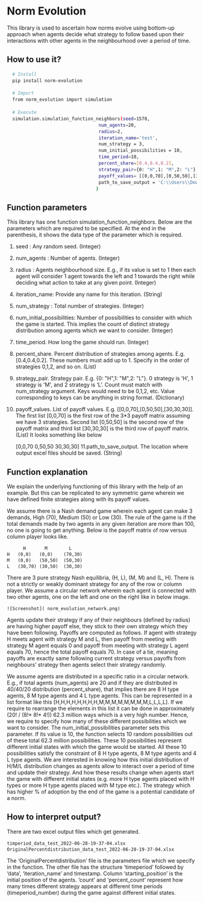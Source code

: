 
# Norm Evolution

This library is used to ascertain how norms evolve using bottom-up approach when agents decide what strategy to follow based upon their interactions with other agents in the neighbourhood over a period of time.
## How to use it?


```bash
  # Install
  pip install norm-evolution
  
  # Import
  from norm_evolution import simulation

  # Execute 
  simulation.simulation_function_neighbors(seed=1578,
                                  num_agents=20,
                                  radius=2,
                                  iteration_name='test',
                                  num_strategy = 3,
                                  num_initial_possibilities = 10,
                                  time_period=10,
                                  percent_share=[0.4,0.4,0.2],
                                  strategy_pair={0: "H",1: "M",2: "L"},
                                  payoff_values= [[0,0,70],[0,50,50],[30,30,30]],
                                  path_to_save_output = 'C:\\Users\\Downloads\\'
                                 )


```
    
## Function parameters
This library has one function simulation_function_neighbors. Below are the parameters which are required to be specified. At the end in the parenthesis, it shows the data type of the parameter which is required.

1. seed : Any random seed. (Integer)
2. num_agents : Number of agents. (Integer)
3. radius : Agents neighbourhood size. E.g., if its value is set to 1 then each agent will consider 1 agent towards the left and 1 towards the right while deciding what action to take at any given point. (Integer)
4. iteration_name: Provide any name for this iteration. (String)
5. num_strategy : Total number of strategies. (Integer)
6. num_initial_possibilities: Number of possibilities to consider with which the game is started. This implies the count of distinct strategy distribution among agents which we want to consider. (Integer)
7. time_period. How long the game should run. (Integer)
8. percent_share. Percent distribution of strategies among agents. E.g.[0.4,0.4,0.2]. These numbers must add up to 1. Specify in the order of strategies 0,1,2, and so on. (List)	
9. strategy_pair. Strategy pair. E.g. {0: "H",1: "M",2: "L"}. 0 strategy is 'H', 1 strategy is 'M', and 2 strategy is ‘L’. Count must match with num_strategy argument. Keys would need to be 0,1,2, etc. Value corresponding to keys can be anything in string format. (Dictionary)
10. payoff_values. List of payoff values. E.g. [[0,0,70],[0,50,50],[30,30,30]]. The first list [0,0,70] is the first row of the 3*3 payoff matrix assuming we have 3 strategies. Second list [0,50,50] is the second row of the payoff matrix and third list [30,30,30] is the third row of payoff matrix. (List)
It looks something like below

    [0,0,70
     0,50,50
    30,30,30]
11.path_to_save_output. The location where output excel files should be saved. (String)




## Function explanation
We explain the underlying functioning of this library with the help of an example. But this can be replicated to any symmetric game wherein we have defined finite strategies along with its payoff values.

We assume there is a Nash demand game wherein each agent can make 3 demands, High (70), Medium (50) or Low (30). The rule of the game is if the total demands made by two agents in any given iteration are more than 100, no one is going to get anything. Below is the payoff matrix of row versus column player looks like.

	      H	      M	       L
    H	(0,0)	(0,0)	 (70,30)
    M	(0,0)	(50,50)	 (50,30)
    L	(30,70)	(30,50)	 (30,30)

There are 3 pure strategy Nash equilibria, (H, L), (M, M) and (L, H). There is not a strictly or weakly dominant strategy for any of the row or column player. We assume a circular network wherein each agent is connected with two other agents, one on the left and one on the right like in below image.


    ![Screenshot]( norm_evolution_network.png)


Agents update their strategy if any of their neighbours (defined by radius) are having higher payoff else, they stick to their own strategy which they have been following. Payoffs are computed as follows. If agent with strategy H meets agent with strategy M and L, then payoff from meeting with strategy M agent equals 0 and payoff from meeting with strategy L agent equals 70, hence the total payoff equals 70. In case of a tie, meaning payoffs are exactly same following current strategy versus payoffs from neighbours’ strategy then agents select their strategy randomly. 

We assume agents are distributed in a specific ratio in a circular network. E.g., if total agents (num_agents) are 20 and if they are distributed in 40/40/20 distribution (percent_share), that implies there are 8 H type agents, 8 M type agents and 4 L type agents. This can be represented in a list format like this [H,H,H,H,H,H,H,H,M,M,M,M,M,M,M,M,L,L,L,L]. If we require to rearrange the elements in this list it can be done in approximately (20! / (8!* 8!* 4!)) 62.3 million ways which is a very high number. Hence, we require to specify how many of these different possibilities which we want to consider. The num_initial_possibilities parameter sets this parameter. If its value is 10, the function selects 10 random possibilities out of these total 62.3 million possibilities. These 10 possibilities represent different initial states with which the game would be started. All these 10 possibilities satisfy the constraint of 8 H type agents, 8 M type agents and 4 L type agents. We are interested in knowing how this initial distribution of H/M/L distribution changes as agents allow to interact over a period of time and update their strategy. And how these results change when agents start the game with different initial states (e.g. more H type agents placed with H types or more H type agents placed with M type etc.). The strategy which has higher % of adoption by the end of the game is a potential candidate of a norm.











## How to interpret output?
There are two excel output files which get generated.

    timperiod_data_test_2022-06-28-19-37-04.xlsx
    OriginalPercentdistribution_data_test_2022-06-28-19-37-04.xlsx

The ‘OriginalPercentdistribution’ file is the parameters file which we specify in the function.
The other file has the structure ‘timeperiod’ followed by ‘data’, ‘iteration_name’ and timestamp. Column ‘starting_position’ is the initial position of the agents. ‘count’ and ‘percent_count’ represent how many times different strategy appears at different time periods (timeperiod_number) during the game against different initial states.





